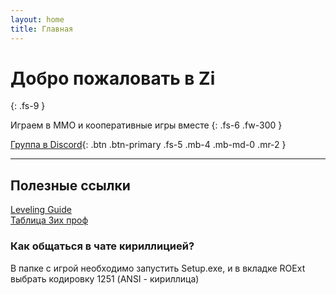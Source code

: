 ```yaml
---
layout: home
title: Главная
---
```

# Добро пожаловать в Zi
{: .fs-9 }

Играем в ММО и кооперативные игры вместе 
{: .fs-6 .fw-300 }

[Группа в Discord](http://discord.lpk.one){: .btn .btn-primary .fs-5 .mb-4 .mb-md-0 .mr-2 }

---
## Полезные ссылки
[Leveling Guide](https://www.asgardlegend.com/wiki/index.php/Leveling_Guide)  
[Таблица 3их проф](https://docs.google.com/spreadsheets/d/1OmQE-boXf21C0RhKFlTc5TIguWhZtbuewmAtyh07QKU/edit#gid=691235007)

### Как общаться в чате кириллицией?
В папке с игрой необходимо запустить Setup.exe, и в вкладке ROExt выбрать кодировку 1251 (ANSI - кириллица)
